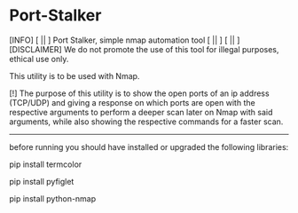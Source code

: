 # Port-Stalker

[INFO]
[ || ]   Port Stalker, simple nmap automation tool
[ || ]
[ || ]
[DISCLAIMER] We do not promote the use of this tool for illegal purposes, ethical use only.


This utility is to be used with Nmap.

[!] The purpose of this utility is to show the open ports of an ip address 
    (TCP/UDP) and giving a response on which ports are open with the respective arguments
    to perform a deeper scan later on Nmap with said arguments, while also showing the respective commands 
    for a faster scan.

-------------------------------------------------
before running you should have installed or upgraded the following libraries:

pip install termcolor

pip install pyfiglet

pip install python-nmap
